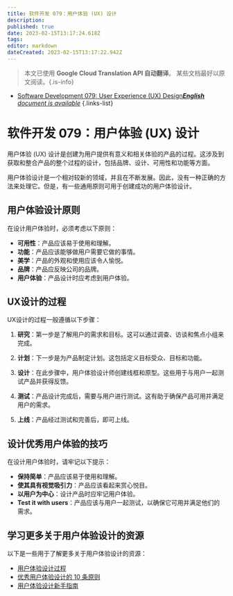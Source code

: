 ```yaml
---
title: 软件开发 079：用户体验 (UX) 设计
description: 
published: true
date: 2023-02-15T13:17:24.618Z
tags: 
editor: markdown
dateCreated: 2023-02-15T13:17:22.942Z
---
```


> 本文已使用 **Google Cloud Translation API 自动翻译**。
某些文档最好以原文阅读。{.is-info}



- [Software Development 079: User Experience (UX) Design***English** document is available*](/en/Knowledge-base/Software-Development/Learning/software-development-079-user-experience-ux-design)
{.links-list}


# 软件开发 079：用户体验 (UX) 设计

用户体验 (UX) 设计是创建为用户提供有意义和相关体验的产品的过程。这涉及到获取和整合产品的整个过程的设计，包括品牌、设计、可用性和功能等方面。

用户体验设计是一个相对较新的领域，并且在不断发展。因此，没有一种正确的方法来处理它。但是，有一些通用原则可用于创建成功的用户体验设计。

## 用户体验设计原则

在设计用户体验时，必须考虑以下原则：

- **可用性**：产品应该易于使用和理解。
- **功能**：产品应该能够做用户需要它做的事情。
- **美学**：产品的外观和使用应该令人愉悦。
- **品牌**：产品应反映公司的品牌。
- **用户体验**：产品设计时应考虑到用户体验。

## UX设计的过程

UX设计的过程一般遵循以下步骤：

1. **研究**：第一步是了解用户的需求和目标。这可以通过调查、访谈和焦点小组来完成。

2. **计划**：下一步是为产品制定计划。这包括定义目标受众、目标和功能。

3. **设计**：在此步骤中，用户体验设计师创建线框和原型。这些用于与用户一起测试产品并获得反馈。

4. **测试**：产品设计完成后，需要与用户进行测试。这有助于确保产品可用并满足用户的需求。

5. **上线**：产品经过测试和完善后，即可上线。

## 设计优秀用户体验的技巧

在设计用户体验时，请牢记以下提示：

- **保持简单**：产品应该易于使用和理解。
- **使其具有视觉吸引力**：产品应该看起来赏心悦目。
- **以用户为中心**：设计产品时应牢记用户体验。
- **Test it with users**：产品应该与用户一起测试，以确保它可用并满足他们的需求。

## 学习更多关于用户体验设计的资源

以下是一些用于了解更多关于用户体验设计的资源：

- [用户体验设计过程](https://www.uxpin.com/studio/blog/the-ux-design-process/)
- [优秀用户体验设计的 10 条原则](https://www.smashingmagazine.com/2012/11/10-principles-of-good-ux-design/)
- [用户体验设计新手指南](https://www.invisionapp.com/inside-design/beginners-guide-to-ux-design/)